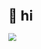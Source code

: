 # 👋 hi

<a href="https://github.com/mefengl/mefengl">
    <img src="https://github-readme-stats.vercel.app/api/wakatime?username=mefengl&theme=dark&range=last_7_days&custom_title=Last%207%20days%20..."/>
</a>
